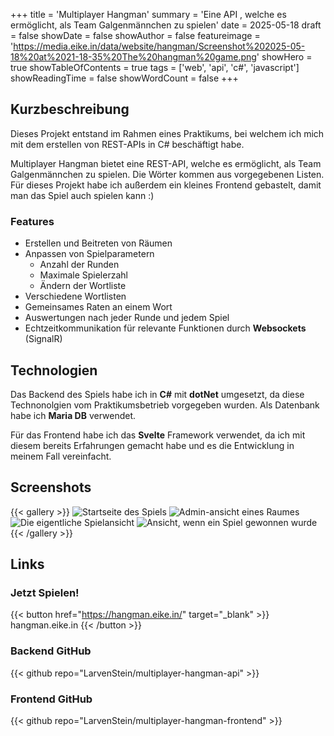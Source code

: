 +++
title = 'Multiplayer Hangman'
summary = 'Eine API , welche es ermöglicht, als Team Galgenmännchen zu spielen'
date = 2025-05-18
draft = false
showDate = false
showAuthor = false
featureimage = 'https://media.eike.in/data/website/hangman/Screenshot%202025-05-18%20at%2021-18-35%20The%20hangman%20game.png'
showHero = true
showTableOfContents = true
tags = ['web', 'api', 'c#', 'javascript']
showReadingTime = false
showWordCount = false
+++

## Kurzbeschreibung
Dieses Projekt entstand im Rahmen eines Praktikums, bei welchem ich mich mit dem erstellen von REST-APIs in C# beschäftigt habe.

Multiplayer Hangman bietet eine REST-API, welche es ermöglicht, als Team Galgenmännchen zu spielen. Die Wörter kommen aus vorgegebenen Listen.
Für dieses Projekt habe ich außerdem ein kleines Frontend gebastelt, damit man das Spiel auch spielen kann :)

### Features
* Erstellen und Beitreten von Räumen
* Anpassen von Spielparametern
    * Anzahl der Runden
    * Maximale Spielerzahl
    * Ändern der Wortliste
* Verschiedene Wortlisten
* Gemeinsames Raten an einem Wort
* Auswertungen nach jeder Runde und jedem Spiel
* Echtzeitkommunikation für relevante Funktionen durch **Websockets** (SignalR)

## Technologien
Das Backend des Spiels habe ich in **C#** mit **dotNet** umgesetzt, da diese Technonolgien vom Praktikumsbetrieb vorgegeben wurden. Als Datenbank habe ich **Maria DB** verwendet.

Für das Frontend habe ich das **Svelte** Framework verwendet, da ich mit diesem bereits Erfahrungen gemacht habe und es die Entwicklung in meinem Fall vereinfacht.

## Screenshots
{{< gallery >}}
  <img src="https://media.eike.in/data/website/hangman/Screenshot%202025-05-18%20at%2021-24-32%20The%20hangman%20game.png" class="grid-w50" alt="Startseite des Spiels" />
  <img src="https://media.eike.in/data/website/hangman/Screenshot%202025-05-18%20at%2021-25-30%20The%20hangman%20game.png" class="grid-w50" alt="Admin-ansicht eines Raumes" />
  <img src="https://media.eike.in/data/website/hangman/Screenshot%202025-05-18%20at%2021-26-07%20The%20hangman%20game.png" class="grid-w50" alt="Die eigentliche Spielansicht" />
  <img src="https://media.eike.in/data/website/hangman/Screenshot%202025-05-18%20at%2021-28-21%20The%20hangman%20game.png" class="grid-w50" alt="Ansicht, wenn ein Spiel gewonnen wurde" />
{{< /gallery >}}


## Links

### Jetzt Spielen!
{{< button href="https://hangman.eike.in/" target="_blank" >}}
hangman.eike.in
{{< /button >}}

### Backend GitHub
{{< github repo="LarvenStein/multiplayer-hangman-api" >}}

### Frontend GitHub
{{< github repo="LarvenStein/multiplayer-hangman-frontend" >}}